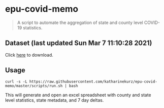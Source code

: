 # epu-covid-memo

> A script to automate the aggregation of state and county level COVID-19 statistics.

<!-- tmpl start -->

## Dataset (last updated Sun Mar  7 11:10:28 2021)

Click [here](https://covid-artifacts.s3.amazonaws.com/records/2021-3-7-111027-covid_artifact.xls) to download.

<!-- tmpl end -->

## Usage

```
curl -s -L https://raw.githubusercontent.com/katharinekurz/epu-covid-memo/master/scripts/run.sh | bash
```

This will generate and open an excel spreadsheet with county and state level statistics, state metadata, and 7 day deltas.